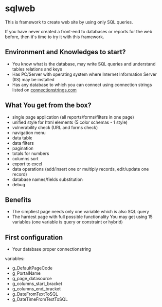 # sqlweb
This is framework to create web site by using only SQL queries. 

If you have never created a front-end to databases or reports for the web before, then it's time to try it with this framework.

## Environment and Knowledges to start?
- You know what is the database, may write SQL queries and understand tables relations and keys
- Has PC/Server with operating system where Internet Information Server (IIS) may be installed
- Has any database to which you can connect using connection strings listed on [connectionstrings.com](https://www.connectionstrings.com)

## What You get from the box?
- single page application (all reports/forms/filters in one page)
- unified style for html elements (5 color schemas - 1 style)
- vulnerability check (URL and forms check)
- navigation menu 
- data table
- data filters
- pagination
- totals for numbers
- columns sort
- export to excel
- data operations (add/insert one or multiply records, edit/update one record)
- database names/fields substitution
- debug

## Benefits
- The simpliest page needs only one variable which is also SQL query
- The hardest page with full possible functionality You may get using 15 variables (one variable is query or constraint or hybrid)

## First configuration
- Your database proper connectionstring

variables:
- g_DefaultPageCode
- g_PortalName
- g_page_datasource
- g_columns_start_bracket
- g_columns_end_bracket
- g_DateFromTextToSQL
- g_DateTimeFromTextToSQL

